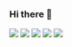 ### Hi there 👋

![](https://readme-stats-clone-nkxb.vercel.app/api/cards/profile-details?username=GG-highness&theme=dracula&count_private=true)
![](https://readme-stats-clone-nkxb.vercel.app/api/cards/repos-per-language?username=GG-highness&theme=dracula&count_private=true)
![](https://readme-stats-clone-nkxb.vercel.app/api/cards/most-commit-language?username=GG-highness&theme=dracula&count_private=true)
![](https://readme-stats-clone-nkxb.vercel.app/api/cards/stats?username=GG-highness&theme=dracula&count_private=true)
![](https://readme-stats-clone-nkxb.vercel.app/api/cards/productive-time?username=GG-highness&theme=dracula&count_private=true)
